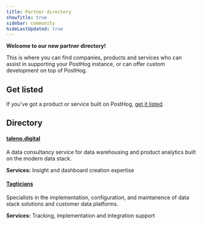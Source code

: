```yaml
---
title: Partner directory
showTitle: true
sidebar: community
hideLastUpdated: true
---
```


**Welcome to our new partner directory!**

This is where you can find companies, products and services who can assist in supporting your PostHog instance, or can offer custom development on top of PostHog.

## Get listed

If you've got a product or service built on PostHog, [get it listed](/partners/guidelines).

## Directory

#### [**taleno.digital**](../partners/taleno-digital)

A data consultancy service for data warehousing and product analytics built on the modern data stack.

**Services:** Insight and dashboard creation expertise

#### [**Tagticians**](../partners/tagiticians)

Specialists in the implementation, configuration, and maintanence of data stack solutions and customer data platforms.

**Services:** Tracking, implementation and integration support